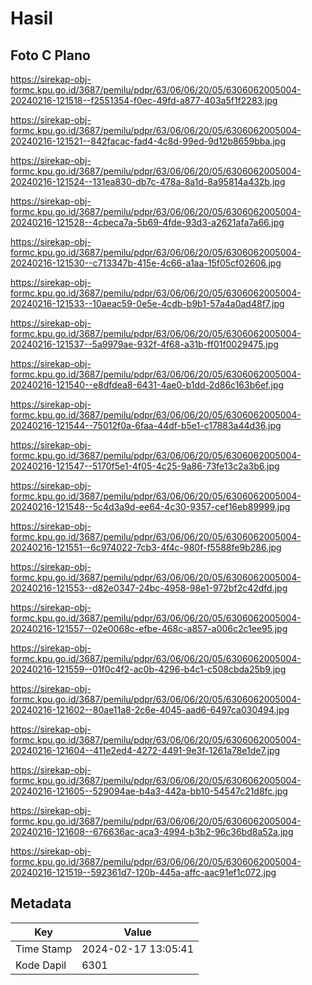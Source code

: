 # Hasil

## Foto C Plano

https://sirekap-obj-formc.kpu.go.id/3687/pemilu/pdpr/63/06/06/20/05/6306062005004-20240216-121518--f2551354-f0ec-49fd-a877-403a5f1f2283.jpg

https://sirekap-obj-formc.kpu.go.id/3687/pemilu/pdpr/63/06/06/20/05/6306062005004-20240216-121521--842facac-fad4-4c8d-99ed-9d12b8659bba.jpg

https://sirekap-obj-formc.kpu.go.id/3687/pemilu/pdpr/63/06/06/20/05/6306062005004-20240216-121524--131ea830-db7c-478a-8a1d-8a95814a432b.jpg

https://sirekap-obj-formc.kpu.go.id/3687/pemilu/pdpr/63/06/06/20/05/6306062005004-20240216-121528--4cbeca7a-5b69-4fde-93d3-a2621afa7a66.jpg

https://sirekap-obj-formc.kpu.go.id/3687/pemilu/pdpr/63/06/06/20/05/6306062005004-20240216-121530--c713347b-415e-4c66-a1aa-15f05cf02606.jpg

https://sirekap-obj-formc.kpu.go.id/3687/pemilu/pdpr/63/06/06/20/05/6306062005004-20240216-121533--10aeac59-0e5e-4cdb-b9b1-57a4a0ad48f7.jpg

https://sirekap-obj-formc.kpu.go.id/3687/pemilu/pdpr/63/06/06/20/05/6306062005004-20240216-121537--5a9979ae-932f-4f68-a31b-ff01f0029475.jpg

https://sirekap-obj-formc.kpu.go.id/3687/pemilu/pdpr/63/06/06/20/05/6306062005004-20240216-121540--e8dfdea8-6431-4ae0-b1dd-2d86c163b6ef.jpg

https://sirekap-obj-formc.kpu.go.id/3687/pemilu/pdpr/63/06/06/20/05/6306062005004-20240216-121544--75012f0a-6faa-44df-b5e1-c17883a44d36.jpg

https://sirekap-obj-formc.kpu.go.id/3687/pemilu/pdpr/63/06/06/20/05/6306062005004-20240216-121547--5170f5e1-4f05-4c25-9a86-73fe13c2a3b6.jpg

https://sirekap-obj-formc.kpu.go.id/3687/pemilu/pdpr/63/06/06/20/05/6306062005004-20240216-121548--5c4d3a9d-ee64-4c30-9357-cef16eb89999.jpg

https://sirekap-obj-formc.kpu.go.id/3687/pemilu/pdpr/63/06/06/20/05/6306062005004-20240216-121551--6c974022-7cb3-4f4c-980f-f5588fe9b286.jpg

https://sirekap-obj-formc.kpu.go.id/3687/pemilu/pdpr/63/06/06/20/05/6306062005004-20240216-121553--d82e0347-24bc-4958-98e1-972bf2c42dfd.jpg

https://sirekap-obj-formc.kpu.go.id/3687/pemilu/pdpr/63/06/06/20/05/6306062005004-20240216-121557--02e0068c-efbe-468c-a857-a006c2c1ee95.jpg

https://sirekap-obj-formc.kpu.go.id/3687/pemilu/pdpr/63/06/06/20/05/6306062005004-20240216-121559--01f0c4f2-ac0b-4296-b4c1-c508cbda25b9.jpg

https://sirekap-obj-formc.kpu.go.id/3687/pemilu/pdpr/63/06/06/20/05/6306062005004-20240216-121602--80ae11a8-2c6e-4045-aad6-6497ca030494.jpg

https://sirekap-obj-formc.kpu.go.id/3687/pemilu/pdpr/63/06/06/20/05/6306062005004-20240216-121604--411e2ed4-4272-4491-9e3f-1261a78e1de7.jpg

https://sirekap-obj-formc.kpu.go.id/3687/pemilu/pdpr/63/06/06/20/05/6306062005004-20240216-121605--529094ae-b4a3-442a-bb10-54547c21d8fc.jpg

https://sirekap-obj-formc.kpu.go.id/3687/pemilu/pdpr/63/06/06/20/05/6306062005004-20240216-121608--676636ac-aca3-4994-b3b2-96c36bd8a52a.jpg

https://sirekap-obj-formc.kpu.go.id/3687/pemilu/pdpr/63/06/06/20/05/6306062005004-20240216-121519--592361d7-120b-445a-affc-aac91ef1c072.jpg


## Metadata

| Key        | Value               |
| ---------- | ------------------- |
| Time Stamp | 2024-02-17 13:05:41 |
| Kode Dapil | 6301                |



